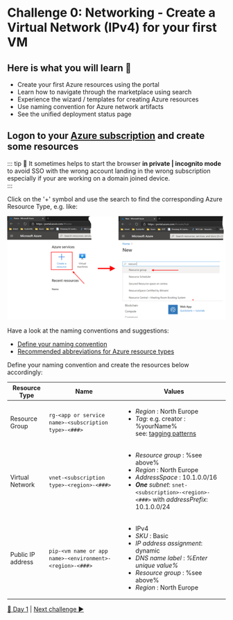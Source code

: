 # Challenge 0: Networking - Create a Virtual Network (IPv4) for your first VM

## Here is what you will learn 🎯

- Create your first Azure resources using the portal
- Learn how to navigate through the marketplace using search
- Experience the wizard / templates for creating Azure resources
- Use naming convention for Azure network artifacts
- See the unified deployment status page

## Logon to your [Azure subscription](https://portal.azure.com)  and create some resources

::: tip
📝 It sometimes helps to start the browser **in private | incognito mode** to avoid SSO with the wrong account landing in the wrong subscription especially if your are working on a domain joined device.  
:::

Click on the '+' symbol and use the search to find the corresponding Azure Resource Type, e.g. like:  

![CreateResourceGroup.png](./images/CreateResourceGroup.png)

Have a look at the naming conventions and suggestions:

- [Define your naming convention](https://docs.microsoft.com/azure/cloud-adoption-framework/ready/azure-best-practices/resource-naming)
- [Recommended abbreviations for Azure resource types](https://docs.microsoft.com/azure/cloud-adoption-framework/ready/azure-best-practices/resource-abbreviations)

Define your naming convention and create the resources below accordingly:  

| Resource Type     |  Name                                                     | Values  |
|-----|-----|-----|
| Resource Group    |  `rg-<app or service name>-<subscription type>-<###>`     |  <ul><li>_Region_ : North Europe</li><li> _Tag_: e.g. creator : %yourName%<br> see: [tagging patterns](https://docs.microsoft.com/azure/cloud-adoption-framework/decision-guides/resource-tagging/?toc=/azure/azure-resource-manager/management/toc.json#resource-tagging-patterns)</li></ul> |
| Virtual Network   | `vnet-<subscription type>-<region>-<###>`                 | <ul><li>_Resource group_  : %see above%</li><li>_Region_  : North Europe</li><li>_AddressSpace_ : 10.1.0.0/16</li><li>_**One** subnet_: `snet-<subscription>-<region>-<###>` with _addressPrefix_: 10.1.0.0/24</li></ul> |
| Public IP address |  `pip-<vm name or app name>-<environment>-<region>-<###>` | <ul><li>IPv4</li><li>_SKU_ : Basic</li><li>_IP address assignment_: dynamic</li><li>_DNS name label_ : _%Enter unique value%_</li><li>_Resource group_  : %see above%</li><li>_Region_  : North Europe</li></ul> |

[🔼 Day 1](../README.md) | [Next challenge ▶](../challenge-01/README.md)
